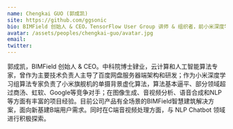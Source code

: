 ```yaml
---
name: Chengkai GUO (郭成凯)
site: https://github.com/ggsonic
bio: BIMField 创始人 & CEO，TensorFlow User Group 讲师 & 组织者，前小米深度学习组研究员
avatar: /assets/peoples/chengkai-guo/avatar.jpg
email: 
twitter: 
---
```


郭成凯，BIMField 创始人 & CEO。中科院博士肄业，云计算和人工智能算法专家，曾作为主要技术负责人主导了百度网盘服务器端架构和研发；作为小米深度学习组算法专家负责了小米旗舰机的单摄背景虚化算法，算法基本逼平、部分领域超过商汤、虹软、Google等竞争对手；在图像生成、音视频分析、语音合成和NLP等方面有丰富的项目经验。目前公司产品有全场景的BIMField智慧建筑解决方案，面向新基建B端用户需求。同时在C端音视频处理方面，与 NLP Chatbot 领域进行积极探索。
